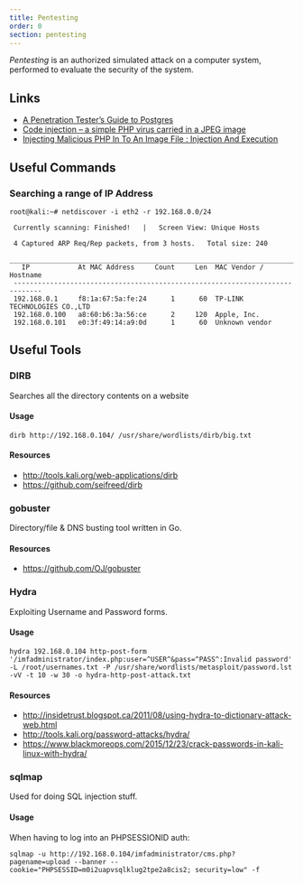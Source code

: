 ```yaml
---
title: Pentesting
order: 0
section: pentesting
---
```


<dfn>Pentesting</dfn> is an authorized simulated attack on a computer system, performed to evaluate the security of the system.

## Links

-   [A Penetration Tester’s Guide to Postgres](https://medium.com/@cryptocracker99/a-penetration-testers-guide-to-postgresql-d78954921ee9)
-   [Code injection – a simple PHP virus carried in a JPEG image](http://php.webtutor.pl/en/2011/05/13/php-code-injection-a-simple-virus-written-in-php-and-carried-in-a-jpeg-image/)
-   [Injecting Malicious PHP In To An Image File : Injection And Execution](http://techyzilla.blogspot.ca/2012/07/injecting-malicious-php-in-to-an-image-file.html)

## Useful Commands

### Searching a range of IP Address

```text
root@kali:~# netdiscover -i eth2 -r 192.168.0.0/24

 Currently scanning: Finished!   |   Screen View: Unique Hosts

 4 Captured ARP Req/Rep packets, from 3 hosts.   Total size: 240
 _____________________________________________________________________________
   IP            At MAC Address     Count     Len  MAC Vendor / Hostname
 -----------------------------------------------------------------------------
 192.168.0.1     f8:1a:67:5a:fe:24      1      60  TP-LINK TECHNOLOGIES CO.,LTD
 192.168.0.100   a8:60:b6:3a:56:ce      2     120  Apple, Inc.
 192.168.0.101   e0:3f:49:14:a9:0d      1      60  Unknown vendor
```

## Useful Tools

### DIRB

Searches all the directory contents on a website

#### Usage

```text
dirb http://192.168.0.104/ /usr/share/wordlists/dirb/big.txt
```

#### Resources

-   <http://tools.kali.org/web-applications/dirb>
-   <https://github.com/seifreed/dirb>

### gobuster

Directory/file & DNS busting tool written in Go.

#### Resources

-   <https://github.com/OJ/gobuster>

### Hydra

Exploiting Username and Password forms.

#### Usage

```text
hydra 192.168.0.104 http-post-form '/imfadministrator/index.php:user=^USER^&pass=^PASS^:Invalid password' -L /root/usernames.txt -P /usr/share/wordlists/metasploit/password.lst -vV -t 10 -w 30 -o hydra-http-post-attack.txt
```

#### Resources

-   <http://insidetrust.blogspot.ca/2011/08/using-hydra-to-dictionary-attack-web.html>
-   <http://tools.kali.org/password-attacks/hydra/>
-   <https://www.blackmoreops.com/2015/12/23/crack-passwords-in-kali-linux-with-hydra/>

### sqlmap

Used for doing SQL injection stuff.

#### Usage

When having to log into an PHPSESSIONID auth:

```text
sqlmap -u http://192.168.0.104/imfadministrator/cms.php?pagename=upload --banner --cookie="PHPSESSID=m0i2uapvsqlklug2tpe2a8cis2; security=low" -f
```
